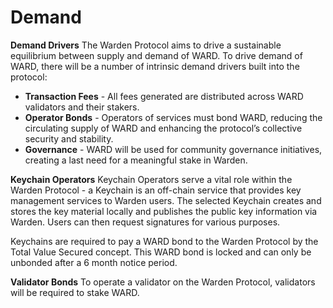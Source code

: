﻿# Demand

**Demand Drivers**
The Warden Protocol aims to drive a sustainable equilibrium between supply and demand of WARD. To drive demand of WARD, there will be a number of intrinsic demand drivers built into the protocol:  
-   **Transaction Fees** - All fees generated are distributed across WARD validators and their stakers.
-   **Operator Bonds** - Operators of services must bond WARD, reducing the circulating supply of WARD and enhancing the protocol’s collective security and stability.
-   **Governance** - WARD will be used for community governance initiatives, creating a last need for a meaningful stake in Warden.

**Keychain Operators**
Keychain Operators serve a vital role within the Warden Protocol - a Keychain is an off-chain service that provides key management services to Warden users. The selected Keychain creates and stores the key material locally and publishes the public key information via Warden. Users can then request signatures for various purposes. 

Keychains are required to pay a WARD bond to the Warden Protocol by the Total Value Secured concept. This WARD bond is locked and can only be unbonded after a 6 month notice period.

**Validator Bonds**
To operate a validator on the Warden Protocol, validators will be required to stake WARD.

